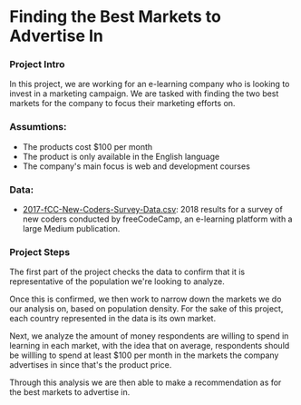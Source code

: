 # Finding the Best Markets to Advertise In

### Project Intro

In this project, we are working for an e-learning company who is looking to invest in a marketing campaign. We are tasked with finding the two best markets for the company to focus their marketing efforts on.

### Assumtions:
- The products cost $100 per month
- The product is only available in the English language
- The company's main focus is web and development courses

### Data:
- [2017-fCC-New-Coders-Survey-Data.csv](https://github.com/capvkd/portfolio/blob/master/Finding%20the%20Best%20Markets%20to%20Advertise%20In/2017-fCC-New-Coders-Survey-Data.csv): 2018 results for a survey of new coders conducted by freeCodeCamp, an e-learning platform with a large Medium publication.

### Project Steps
The first part of the project checks the data to confirm that it is representative of the population we're looking to analyze.

Once this is confirmed, we then work to narrow down the markets we do our analysis on, based on population density. For the sake of this project, each country represented in the data is its own market.

Next, we analyze the amount of money respondents are willing to spend in learning in each market, with the idea that on average, respondents should be willling to spend at least $100 per month in the markets the company advertises in since that's the product price.

Through this analysis we are then able to make a recommendation as for the best markets to advertise in.

